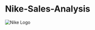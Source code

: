 # Nike-Sales-Analysis
![Nike Logo](https://github.com/shashank55-byte/Nike_Sales_Analysis/blob/main/Nike-Logo.png)
